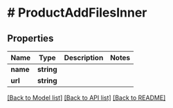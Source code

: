 # # ProductAddFilesInner

## Properties

Name | Type | Description | Notes
------------ | ------------- | ------------- | -------------
**name** | **string** |  |
**url** | **string** |  |

[[Back to Model list]](../../README.md#models) [[Back to API list]](../../README.md#endpoints) [[Back to README]](../../README.md)
